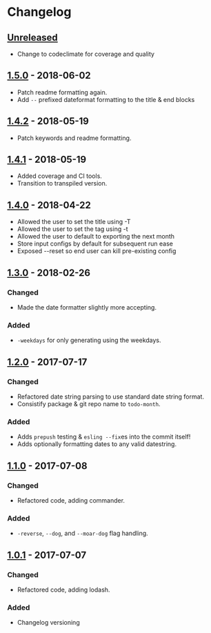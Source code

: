 # Changelog

## [Unreleased][]
- Change to codeclimate for coverage and quality

## [1.5.0][] - 2018-06-02
- Patch readme formatting again.
- Add `--` prefixed dateformat formatting to the title & end blocks

## [1.4.2][] - 2018-05-19
- Patch keywords and readme formatting.

## [1.4.1][] - 2018-05-19
- Added coverage and CI tools.
- Transition to transpiled version.

## [1.4.0][] - 2018-04-22
- Allowed the user to set the title using -T
- Allowed the user to set the tag using -t
- Allowed the user to default to exporting the next month
- Store input configs by default for subsequent run ease
- Exposed --reset so end user can kill pre-existing config

## [1.3.0][] - 2018-02-26
### Changed
- Made the date formatter slightly more accepting.
### Added
- `-weekdays` for only generating using the weekdays.

## [1.2.0][] - 2017-07-17
### Changed
- Refactored date string parsing to use standard date string format.
- Consistify package & git repo name to `todo-month`.
### Added
- Adds `prepush` testing & `esling --fix`es into the commit itself!
- Adds optionally formatting dates to any valid datestring.

## [1.1.0][] - 2017-07-08
### Changed
- Refactored code, adding commander.
### Added
- `-reverse`, `--dog`, and `--moar-dog` flag handling.

## [1.0.1][] - 2017-07-07
### Changed
- Refactored code, adding lodash.
### Added
- Changelog versioning

[Unreleased]: https://github.com/one19/monthTodo/compare/v1.5.0...HEAD
[1.5.0]: https://github.com/one19/monthTodo/compare/v1.4.2...v1.5.0
[1.4.2]: https://github.com/one19/monthTodo/compare/v1.4.1...v1.4.2
[1.4.1]: https://github.com/one19/monthTodo/compare/v1.4.0...v1.4.1
[1.4.0]: https://github.com/one19/monthTodo/compare/v1.3.0...v1.4.0
[1.3.0]: https://github.com/one19/monthTodo/compare/v1.2.0...v1.3.0
[1.2.0]: https://github.com/one19/monthTodo/compare/v1.1.1...v1.2.0
[1.1.1]: https://github.com/one19/monthTodo/compare/v1.1.0...v1.1.1
[1.1.0]: https://github.com/one19/monthTodo/compare/v1.1.0...v1.1.0
[1.0.1]: https://github.com/one19/monthTodo/tree/v1.0.1